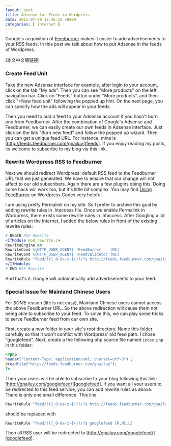 ```yaml
--- 
layout: post
title: Adsense for Feeds in Wordpress
date: 2011-07-29 12:46:15 +0800
categories: [ internet ]
---
```


Google's acquisition of [Feedburner][feedburner] makes it easier to add advertisements to your RSS feeds.
In this post we talk about how to put Adsense in the feeds of Wordpress.

<!-- more -->

(本文中文版[链接][chinese])

### Create Feed Unit

Take the new Adsense interface for example, after login to your account, click on the tab "My ads". Then you can see "More products" on the left navigation bar.
Click on "Feeds" button under "More products", and then click "+New feed unit" following the popped up hint.
On the next page, you can specify how the ads will appear in your feeds.

Then you need to add a feed to your Adsense account if you hasn't burn one from Feedburner. After the combination of Google's Adsense and Feedburner,
we can easily create our own feeds in Adsense interface. Just click on the link "Burn new feed" and follow the popped up wizard. Then you can get a unique feed URL.
For instance, mine is [http://feeds.feedburner.com/gnailuy][feeds]. If you enjoy reading my posts, its welcome to subscribe to my blog via this link.

### Rewrite Wordpress RSS to Feedburner

Next we should redirect Wordpress' default RSS feed to the Feedburner URL that we just generated. We have to ensure that our change will not affect to our old subscribers.
Again there are a few plugins doing this. Doing some hack will work too, but it's little bit complex. You may find [Using FeedBurner][using-feedburner] on Wordpress Codex
very helpful.

I am using pretty Permalink on my site. So I prefer to archive this goal by adding rewrite rules in .htaccess file. Once we enable Permalink in Wordpress,
there exists some rewrite rules in .htaccess. After Googling a lot of articles on the Internet, I added the below rules in front of the existing rewrite rules:

``` apache
# BEGIN RSS Rewrite
<IfModule mod_rewrite.c>
RewriteEngine on
RewriteCond %{HTTP_USER_AGENT} !FeedBurner    [NC]
RewriteCond %{HTTP_USER_AGENT} !FeedValidator [NC]
RewriteRule ^feed/?([_0-9a-z-]+)?/?$ http://feeds.feedburner.com/gnailuy [R,NC,L]
</IfModule>
# END RSS Rewrite
```

And that's it. Google will automatically add advertisements to your feed.

### Special Issue for Mainland Chinese Users

For *SOME* reason (life is not easy), Mainland Chinese users cannot access the above Feedburner URL.
So the above redirection will cause them not being able to subscribe to your feed. To solve this, we can play some tricks to serve Feedburner feed from our own site.

First, create a new folder in your site's root directory. Name this folder carefully so that it won't conflict with Wordpress' old feed path. I chose "googlefeed".
Next, create a the following php source file named `index.php` in this folder:

``` php
<?php
header("Content-Type: application/xml; charset=utf-8") ;
@readfile("http://feeds.feedburner.com/gnailuy");
?>
```

Then your users will be able to subscribe to your blog following this link: [http://gnailuy.com/googlefeed/][googlefeed].
If you want all your users to be redirected to this feed service, you can add rewrite rules as above. There is only one small difference. This line

``` apache
RewriteRule ^feed/?([_0-9a-z-]+)?/?$ http://feeds.feedburner.com/gnailuy [R,NC,L]
```

should be replaced with

``` apache
RewriteRule ^feed/?([_0-9a-z-]+)?/?$ googlefeed [R,NC,L]
```

Then all RSS user will be redirected to [http://gnailuy.com/googlefeed/][googlefeed].

[feedburner]:       http://feedburner.com/
[chinese]:          /internet/2011/07/29/adsense-for-feeds-in-wordpress-chs
[feeds]:            http://feeds.feedburner.com/gnailuy
[using-feedburner]: http://codex.wordpress.org/Using_FeedBurner
[googlefeed]:       http://gnailuy.com/googlefeed
